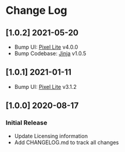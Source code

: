 # Change Log

## [1.0.2] 2021-05-20

- Bump UI: [Pixel Lite](https://github.com/themesberg/pixel-bootstrap-ui-kit) v4.0.0
- Bump Codebase: [Jinja](https://github.com/app-generator/boilerplate-code-jinja/releases) v1.0.5

## [1.0.1] 2021-01-11

- Bump UI: [Pixel Lite](https://github.com/themesberg/pixel-bootstrap-ui-kit) v3.1.2

## [1.0.0] 2020-08-17
### Initial Release

- Update Licensing information
- Add CHANGELOG.md to track all changes
